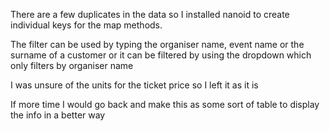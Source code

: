 There are a few duplicates in the data so I installed nanoid to create individual keys for the map methods.

The filter can be used by typing the organiser name, event name or the surname of a customer or it can be filtered by using the dropdown which only filters by organiser name

I was unsure of the units for the ticket price so I left it as it is

If more time I would go back and make this as some sort of table to display the info in a better way
